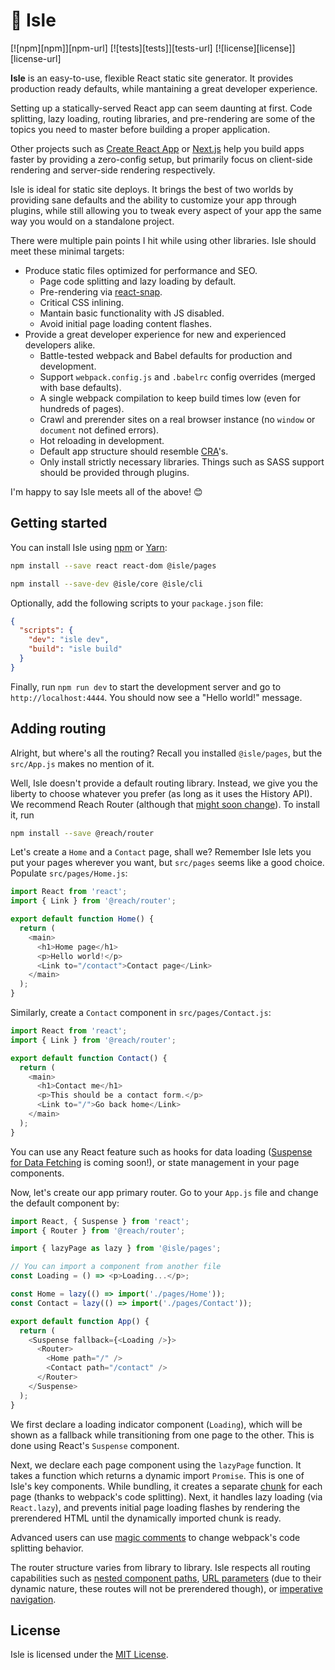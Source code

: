# :palm_tree: Isle

[![npm][npm]][npm-url]
[![tests][tests]][tests-url]
[![license][license]][license-url]


**Isle** is an easy-to-use, flexible React static site generator. It provides production ready defaults, while mantaining a great developer experience.

Setting up a statically-served React app can seem daunting at first. Code splitting, lazy loading, routing libraries, and pre-rendering are some of the topics you need to master before building a proper application.

Other projects such as [Create React App](https://facebook.github.io/create-react-app/) or [Next.js](https://nextjs.org/) help you build apps faster by providing a zero-config setup, but primarily focus on client-side rendering and server-side rendering respectively.

Isle is ideal for static site deploys. It brings the best of two worlds by providing sane defaults and the ability to customize your app through plugins, while still allowing you to tweak every aspect of your app the same way you would on a standalone project.

There were multiple pain points I hit while using other libraries. Isle should meet these minimal targets:

- Produce static files optimized for performance and SEO.
  - Page code splitting and lazy loading by default.
  - Pre-rendering via [react-snap](https://github.com/stereobooster/react-snap).
  - Critical CSS inlining.
  - Mantain basic functionality with JS disabled.
  - Avoid initial page loading content flashes.
- Provide a great developer experience for new and experienced developers alike.
  - Battle-tested webpack and Babel defaults for production and development.
  - Support `webpack.config.js` and `.babelrc` config overrides (merged with base defaults).
  - A single webpack compilation to keep build times low (even for hundreds of pages).
  - Crawl and prerender sites on a real browser instance (no `window` or `document` not defined errors).
  - Hot reloading in development.
  - Default app structure should resemble [CRA](https://facebook.github.io/create-react-app/)'s.
  - Only install strictly necessary libraries. Things such as SASS support should be provided through plugins.

I'm happy to say Isle meets all of the above! 😊

## Getting started

You can install Isle using [npm](https://www.npmjs.com/) or [Yarn](https://yarnpkg.com/lang/en/):

```bash
npm install --save react react-dom @isle/pages

npm install --save-dev @isle/core @isle/cli
```

Optionally, add the following scripts to your `package.json` file:

```json
{
  "scripts": {
    "dev": "isle dev",
    "build": "isle build"
  }
}
```

Finally, run `npm run dev` to start the development server and go to `http://localhost:4444`. You should now see a "Hello world!" message.

## Adding routing

Alright, but where's all the routing? Recall you installed `@isle/pages`, but the `src/App.js` makes no mention of it.

Well, Isle doesn't provide a default routing library. Instead, we give you the liberty to choose whatever you prefer (as long as it uses the History API). We recommend Reach Router (although that [might soon change](https://reacttraining.com/blog/reach-react-router-future/)). To install it, run

```bash
npm install --save @reach/router
```

Let's create a `Home` and a `Contact` page, shall we? Remember Isle lets you put your pages wherever you want, but `src/pages` seems like a good choice. Populate `src/pages/Home.js`:

```js
import React from 'react';
import { Link } from '@reach/router';

export default function Home() {
  return (
    <main>
      <h1>Home page</h1>
      <p>Hello world!</p>
      <Link to="/contact">Contact page</Link>
    </main>
  );
}
```

Similarly, create a `Contact` component in `src/pages/Contact.js`:

```js
import React from 'react';
import { Link } from '@reach/router';

export default function Contact() {
  return (
    <main>
      <h1>Contact me</h1>
      <p>This should be a contact form.</p>
      <Link to="/">Go back home</Link>
    </main>
  );
}
```

You can use any React feature such as hooks for data loading ([Suspense for Data Fetching](https://reactjs.org/blog/2018/11/27/react-16-roadmap.html) is coming soon!), or state management in your page components.

Now, let's create our app primary router. Go to your `App.js` file and change the default component by:

```js
import React, { Suspense } from 'react';
import { Router } from '@reach/router';

import { lazyPage as lazy } from '@isle/pages';

// You can import a component from another file
const Loading = () => <p>Loading...</p>;

const Home = lazy(() => import('./pages/Home'));
const Contact = lazy(() => import('./pages/Contact'));

export default function App() {
  return (
    <Suspense fallback={<Loading />}>
      <Router>
        <Home path="/" />
        <Contact path="/contact" />
      </Router>
    </Suspense>
  );
}
```

We first declare a loading indicator component (`Loading`), which will be shown as a fallback while transitioning from one page to the other. This is done using React's `Suspense` component.

Next, we declare each page component using the `lazyPage` function. It takes a function which returns a dynamic import `Promise`. This is one of Isle's key components. While bundling, it creates a separate [chunk](https://webpack.js.org/guides/code-splitting/) for each page (thanks to webpack's code splitting). Next, it handles lazy loading (via `React.lazy`), and prevents initial page loading flashes by rendering the prerendered HTML until the dynamically imported chunk is ready.

Advanced users can use [magic comments](https://webpack.js.org/api/module-methods/#magic-comments) to change webpack's code splitting behavior.

The router structure varies from library to library. Isle respects all routing capabilities such as [nested component paths](https://reach.tech/router/tutorial/06-nesting), [URL parameters](https://reach.tech/router/tutorial/05-url-parameters) (due to their dynamic nature, these routes will not be prerendered though), or [imperative navigation](https://reach.tech/router/tutorial/09-navigate).

## License

Isle is licensed under the [MIT License](LICENSE).

<!--
Isle focuses on:

- Best webpack and Babel defaults for production and development.
- A single webpack compilation to keep build times low.
- Crawl and prerender your site on a real Chromium browser (via [react-snap](https://github.com/stereobooster/react-snap) and [puppeteer](https://github.com/GoogleChrome/puppeteer)).
- Don't impose any filesystem structure. Organize your files however you want.
- Support `webpack.config.js` and `.babelrc` config overrides.
- An easy-to-use plugin collection.
- Automatic code splitting and lazy loading through `@isle/pages`.




There are two approaches to customize your Isle app:

- Add installable plugins

- If you already know webpack and Babel, you can







Two approaches of customizing your Isle app setup:

-


- Uses the tools you're already used to:
  - Supports any client-side routing library
  - Override Isle defaults with your own webpack and Babel configs.
  -
  - Easy-to-use system for those who don't want to modify
- Organize your files as you desire.
- Easy page code splitting and lazy loading through `@isle/pages`.
- Customizable through plugins and webpack and Babel configurations
-






## Features

## Getting started

-->